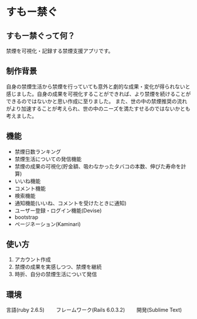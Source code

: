 # すもー禁ぐ
 
## すもー禁ぐって何？
 
禁煙を可視化・記録する禁煙支援アプリです。

## 制作背景

自身の禁煙生活から禁煙を行っていても意外と劇的な成果・変化が得られないと感じました。自身の成果を可視化することができれば、より禁煙を続けることができるのではないかと思い作成に至りました。
また、世の中の禁煙推奨の流れがより加速することが考えられ、世の中のニーズを満たすせるのではないかとも考えました。

## 機能

- 禁煙日数ランキング
- 禁煙生活についての発信機能
- 禁煙の成果の可視化(貯金額、吸わなかったタバコの本数、伸びた寿命を計算)
- いいね機能
- コメント機能
- 検索機能
- 通知機能(いいね、コメントを受けたときに通知)
- ユーザー登録・ログイン機能(Devise)
- bootstrap
- ページネーション(Kaminari)

## 使い方
1. アカウント作成
2. 禁煙の成果を実感しつつ、禁煙を継続
3. 時折、自分の禁煙生活について発信

## 環境
言語(ruby 2.6.5)　　
フレームワーク(Rails 6.0.3.2)　　
開発(Sublime Text)
